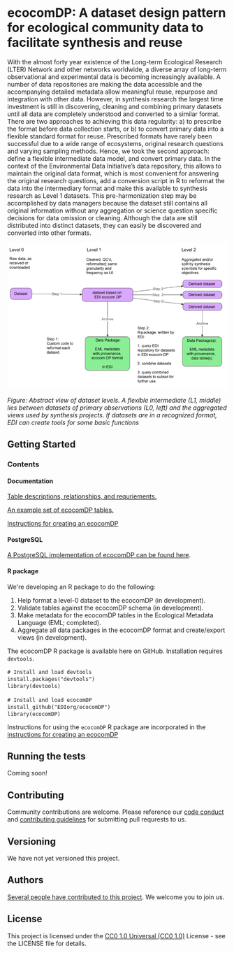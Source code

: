 # ecocomDP: A dataset design pattern for ecological community data to facilitate synthesis and reuse

With the almost forty year existence of the Long-term Ecological Research (LTER) Network and other networks worldwide, a diverse array of long-term observational and experimental data is becoming increasingly available. A number of data repositories are making the data accessible and the accompanying detailed metadata allow meaningful reuse, repurpose and integration with other data. However, in synthesis research the largest time investment is still in discovering, cleaning and combining primary datasets until all data are completely understood and converted to a similar format. There are two approaches to achieving this data regularity: a) to prescribe the format before data collection starts, or b) to convert primary data into a flexible standard format for reuse. Prescribed formats have rarely been successful due to a wide range of ecosystems, original research questions and varying sampling methods. Hence, we took the second approach: define a flexible intermediate data model, and convert primary data. In the context of the Environmental Data Initiative’s data repository, this allows to maintain the original data format, which is most convenient for answering the original research questions, add a conversion script in R to reformat the data into the intermediary format and make this available to synthesis research as Level 1 datasets. This pre-harmonization step may be accomplished by data managers because the dataset still contains all original information without any aggregation or science question specific decisions for data omission or cleaning. Although the data are still distributed into distinct datasets, they can easily be discovered and converted into other formats.

![](https://github.com/EDIorg/ecocomDP/blob/master/documentation/images/ecocom_dp_workflow_cut.png)

_Figure: Abstract view of dataset levels. A flexible intermediate (L1, middle) lies between datasets of primary observations (L0, left) and the aggregated views used by synthesis projects. If datasets are in a recognized format, EDI can create tools for some basic functions_

## Getting Started

### Contents

#### Documentation

[Table descriptions, relationships, and requriements.](https://github.com/EDIorg/ecocomDP/tree/master/documentation/model)

[An example set of ecocomDP tables.](https://github.com/EDIorg/ecocomDP/tree/master/documentation/examples)

[Instructions for creating an ecocomDP](https://github.com/EDIorg/ecocomDP/tree/master/documentation/instructions)

#### PostgreSQL

[A PostgreSQL implementation of ecocomDP can be found here](https://github.com/EDIorg/ecocomDP/tree/master/postgreSQL).

#### R package

We're developing an R package to do the following:
1. Help format a level-0 dataset to the ecocomDP (in development).
2. Validate tables against the ecocomDP schema (in development).
3. Make metadata for the ecocomDP tables in the Ecological Metadata Language (EML; completed).
4. Aggregate all data packages in the ecocomDP format and create/export views (in development). 

The ecocomDP R package is available here on GitHub. Installation requires `devtools`.
```
# Install and load devtools
install.packages("devtools")
library(devtools)

# Install and load ecocomDP
install_github("EDIorg/ecocomDP")
library(ecocomDP)
```

Instructions for using the `ecocomDP` R package are incorporated in the [instructions for creating an ecocomDP](https://github.com/EDIorg/ecocomDP/tree/master/documentation/instructions)

## Running the tests

Coming soon!

## Contributing

Community contributions are welcome. Please reference our [code conduct](https://github.com/EDIorg/ecocomDP/blob/master/CODE_OF_CONDUCT.md) and [contributing guidelines](https://github.com/EDIorg/ecocomDP/blob/master/CONTRIBUTING.md) for submitting pull requrests to us.

## Versioning

We have not yet versioned this project.

## Authors

[Several people have contributed to this project](https://github.com/EDIorg/ecocomDP/blob/master/AUTHORS.md). We welcome you to join us.

## License

This project is licensed under the [CC0 1.0 Universal (CC0 1.0)](https://creativecommons.org/publicdomain/zero/1.0/legalcode) License - see the LICENSE file for details.
